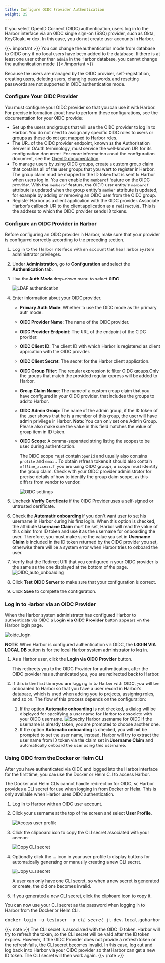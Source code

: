 ```yaml
---
title: Configure OIDC Provider Authentication
weight: 25
---
```


If you select OpenID Connect (OIDC) authentication, users log in to the Harbor interface via an OIDC single sign-on (SSO) provider, such as Okta, KeyCloak, or dex. In this case, you do not create user accounts in Harbor.

{{< important >}}
You can change the authentication mode from database to OIDC only if no local users have been added to the database. If there is at least one user other than `admin` in the Harbor database, you cannot change the authentication mode.
{{< /important >}}

Because the users are managed by the OIDC provider, self-registration, creating users, deleting users, changing passwords, and resetting passwords are not supported in OIDC authentication mode.

### Configure Your OIDC Provider

You must configure your OIDC provider so that you can use it with Harbor. For precise information about how to perform these configurations, see the documentation for your OIDC provider.

- Set up the users and groups that will use the OIDC provider to log in to Harbor. You do not need to assign any specific OIDC roles to users or groups as these do not get mapped to Harbor roles.
- The URL of the OIDC provider endpoint, known as the Authorization Server in OAuth terminology, must service the well-known URI for its configuration document. For more information about the configuration document, see the [OpenID documentation](https://openid.net/specs/openid-connect-discovery-1_0.html#ProviderConfigurationRequest).
- To manage users by using OIDC groups, create a custom group claim that contains all of the user groups that you want to register in Harbor. The group claim must be mapped in the ID token that is sent to Harbor when users log in. You can enable the `memberof` feature on the OIDC provider. With the `memberof` feature, the OIDC user entity's `memberof` attribute is updated when the group entity's `member` attribute is updated, for example by adding or removing an OIDC user from the OIDC group.
- Register Harbor as a client application with the OIDC provider. Associate Harbor's callback URI to the client application as a `redirectURI`. This is the address to which the OIDC provider sends ID tokens.

### Configure an OIDC Provider in Harbor

Before configuring an OIDC provider in Harbor, make sure that your provider is configured correctly according to the preceding section.

1. Log in to the Harbor interface with an account that has Harbor system administrator privileges.
1. Under **Administration**, go to **Configuration** and select the **Authentication** tab.
1. Use the **Auth Mode** drop-down menu to select **OIDC**.

   ![LDAP authentication](../../../img/select-oidc-auth.png)
1. Enter information about your OIDC provider.   
   - **Primary Auth Mode**: Whether to use the OIDC mode as the primary auth mode.
   - **OIDC Provider Name**: The name of the OIDC provider.
   - **OIDC Provider Endpoint**: The URL of the endpoint of the OIDC provider.
   - **OIDC Client ID**: The client ID with which Harbor is registered as  client application with the OIDC provider.
   - **OIDC Client Secret**: The secret for the Harbor client application.
   - **OIDC Group Filter**: The [regular expression](https://pkg.go.dev/regexp/syntax) to filter OIDC groups.Only the groups that match the provided regular express will be added to Harbor.
   - **Group Claim Name**: The name of a custom group claim that you have configured in your OIDC provider, that includes the groups to add to Harbor.
   - **OIDC Admin Group**: The name of the admin group, if the ID token of the user shows that he is a member of this group, the user will have admin
     privilege in Harbor. **Note**: You can only set one Admin Group.  Please also make sure the value in this field matches the value of group item in ID token.  
   - **OIDC Scope**: A comma-separated string listing the scopes to be used during authentication. 
   
       The OIDC scope must contain `openid` and usually also contains `profile` and `email`. To obtain refresh tokens it should also contain `offline_access`. If you are using OIDC groups, a scope must identify the group claim. Check with your OIDC provider administrator for precise details of how to identify the group claim scope, as this differs from vendor to vendor.
       
       ![OIDC settings](../../../img/oidc-auth-setting.png)
1. Uncheck **Verify Certificate** if the OIDC Provider uses a self-signed or untrusted certificate.
1. Check the **Automatic onboarding** if you don't want user to set his username in Harbor during his first login.  When this option is checked, the attribute **Username Claim** must be set, Harbor will read the value of this claim from ID token and use it as the username for onboarding the user.  Therefore, you must make sure the value you set in **Username Claim** is included in the ID token returned by the OIDC provider you set, otherwise there will be a system error when Harbor tries to onboard the user.
1. Verify that the Redirect URI that you configured in your OIDC provider is the same as the one displayed at the bottom of the page. 
       ![OIDC_auto_onboarding](../../../img/oidc-cert-verifi-auto-onboard.png)
1. Click **Test OIDC Server** to make sure that your configuration is correct.
1. Click **Save** to complete the configuration.

### Log In to Harbor via an OIDC Provider

When the Harbor system administrator has configured Harbor to authenticate via OIDC a **Login via OIDC Provider** button appears on the Harbor login page.  

![oidc_login](../../../img/oidc-login.png)

**NOTE:** When Harbor is configured authentication via OIDC, the **LOGIN VIA LOCAL DB** button is for the local Harbor system administrator to log in.
    
1. As a Harbor user, click the **Login via OIDC Provider** button.
 
   This redirects you to the OIDC Provider for authentication, after the OIDC provider has authenticated you, you are redirected back to Harbor. 
1. If this is the first time you are logging in to Harbor with OIDC, you will be onboarded to Harbor so that you have a user record in Harbor's database, which is used when adding you to projects, assigning roles, and so on.  The flow of this process depends on the configuration:
   1.  If the option **Automatic onboarding** is not checked, a dialog will be displayed for specifying a user name for Harbor to associate with your OIDC username.
       ![Specify Harbor username for OIDC](../../../img/oidc-onboard-dlg.png)
       If the username is already taken, you are prompted to choose another one.
   2.  If the option **Automatic onboarding** is checked, you will not be prompted to set the user name, instead, Harbor will try to extract the user name from ID token via the claim set in **Username Claim** and automatically onboard the user using this username.

### Using OIDC from the Docker or Helm CLI

After you have authenticated via OIDC and logged into the Harbor interface for the first time, you can use the Docker or Helm CLI to access Harbor.

The Docker and Helm CLIs cannot handle redirection for OIDC, so Harbor provides a CLI secret for use when logging in from Docker or Helm. This is only available when Harbor uses OIDC authentication.  

1. Log in to Harbor with an OIDC user account.
1. Click your username at the top of the screen and select **User Profile**.

   ![Access user profile](../../../img/user-profile.png)
1. Click the clipboard icon to copy the CLI secret associated with your account.

   ![Copy CLI secret](../../../img/profile-dlg.png)
1. Optionally click the **...** icon in your user profile to display buttons for automatically generating or manually creating a new CLI secret.

   ![Copy CLI secret](../../../img/generate-create-new-secret.png) 

   A user can only have one CLI secret, so when a new secret is generated or create, the old one becomes invalid.
1. If you generated a new CLI secret, click the clipboard icon to copy it.

You can now use your CLI secret as the password when logging in to Harbor from the Docker or Helm CLI.

<pre>
docker login -u testuser -p <i>cli_secret</i> jt-dev.local.goharbor.io
</pre>

{{< note >}}
The CLI secret is associated with the OIDC ID token. Harbor will try to refresh the token, so the CLI secret will be valid after the ID token expires. However, if the OIDC Provider does not provide a refresh token or the refresh fails, the CLI secret becomes invalid. In this case, log out and log back in to Harbor via your OIDC provider so that Harbor can get a new ID token. The CLI secret will then work again.
{{< /note >}}
